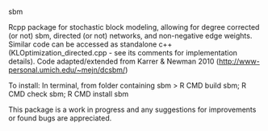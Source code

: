 sbm

Rcpp package for stochastic block modeling, allowing for degree corrected (or not) sbm, directed (or not) networks, and non-negative edge weights. Similar code can be accessed as standalone c++ (KLOptimization_directed.cpp - see its comments for implementation details). Code adapted/extended from Karrer & Newman 2010 (http://www-personal.umich.edu/~mejn/dcsbm/)

To install:
In terminal, from folder containing sbm > R CMD build sbm; R CMD check sbm; R CMD install sbm

This package is a work in progress and any suggestions for improvements or found bugs are appreciated. 


